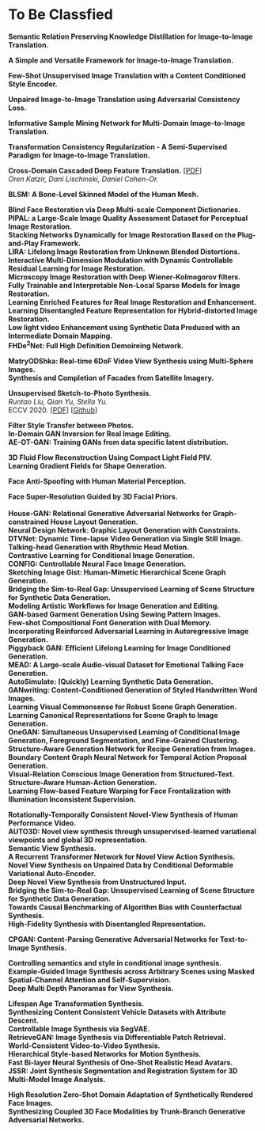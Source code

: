 # To Be Classfied

**Semantic Relation Preserving Knowledge Distillation for Image-to-Image Translation.**<br>

**A Simple and Versatile Framework for Image-to-Image Translation.**<br>


**Few-Shot Unsupervised Image Translation with a Content Conditioned Style Encoder.**<br>  

**Unpaired Image-to-Image Translation using Adversarial Consistency Loss.**<br>  

**Informative Sample Mining Network for Multi-Domain Image-to-Image Translation.**<br>

**Transformation Consistency Regularization - A Semi-Supervised Paradigm for Image-to-Image Translation.**<br>

**Cross-Domain Cascaded Deep Feature Translation.** [[PDF](https://arxiv.org/abs/1906.01526)]<br>
*Oren Katzir, Dani Lischinski, Daniel Cohen-Or.*<br>

**BLSM: A Bone-Level Skinned Model of the Human Mesh.**<br> 

**Blind Face Restoration via Deep Multi-scale Component Dictionaries.**<br> 
**PIPAL: a Large-Scale Image Quality Assessment Dataset for Perceptual Image Restoration.**<br> 
**Stacking Networks Dynamically for Image Restoration Based on the Plug-and-Play Framework.**<br>
**LIRA: Lifelong Image Restoration from Unknown Blended Distortions.**<br> 
**Interactive Multi-Dimension Modulation with Dynamic Controllable Residual Learning for Image Restoration.**<br> 
**Microscopy Image Restoration with Deep Wiener-Kolmogorov filters.**<br>
**Fully Trainable and Interpretable Non-Local Sparse Models for Image Restoration.**<br> 
**Learning Enriched Features for Real Image Restoration and Enhancement.**<br> 
**Learning Disentangled Feature Representation for Hybrid-distorted Image Restoration.**<br> 
**Low light video Enhancement using Synthetic Data Produced with an Intermediate Domain Mapping.**<br>
**FHDe$^2$Net: Full High Definition Demoireing Network.**<br>

**MatryODShka: Real-time 6DoF Video View Synthesis using Multi-Sphere Images.**<br> 
**Synthesis and Completion of Facades from Satellite Imagery.**<br> 

**Unsupervised Sketch-to-Photo Synthesis.**<br> 
*Runtao Liu, Qian Yu, Stella Yu.*<br>
ECCV 2020. [[PDF](https://arxiv.org/abs/1909.08313)] [[Github](https://github.com/rt219/Unpaired-Sketch-to-Photo-Translation)]

**Filter Style Transfer between Photos.**<br> 
**In-Domain GAN Inversion for Real Image Editing.**<br>
**AE-OT-GAN: Training GANs from data specific latent distribution.**<br>

**3D Fluid Flow Reconstruction Using Compact Light Field PIV.**<br>
**Learning Gradient Fields for Shape Generation.**<br>

**Face Anti-Spoofing with Human Material Perception.**<br>

**Face Super-Resolution Guided by 3D Facial Priors.**<br>  
**House-GAN: Relational Generative Adversarial Networks for Graph-constrained House Layout Generation.**<br>
**Neural Design Network: Graphic Layout Generation with Constraints.**<br>
**DTVNet: Dynamic Time-lapse Video Generation via Single Still Image.**<br>
**Talking-head Generation with Rhythmic Head Motion.**<br>
**Contrastive Learning for Conditional Image Generation.**<br>
**CONFIG: Controllable Neural Face Image Generation.**<br>
**Sketching Image Gist: Human-Mimetic Hierarchical Scene Graph Generation.**<br>
**Bridging the Sim-to-Real Gap: Unsupervised Learning of Scene Structure for Synthetic Data Generation.**<br>
**Modeling Artistic Workflows for Image Generation and Editing.**<br>
**GAN-based Garment Generation Using Sewing Pattern Images.**<br>
**Few-shot Compositional Font Generation with Dual Memory.**<br>
**Incorporating Reinforced Adversarial Learning in Autoregressive Image Generation.**<br>
**Piggyback GAN: Efficient Lifelong Learning for Image Conditioned Generation.**<br>
**MEAD: A Large-scale Audio-visual Dataset for Emotional Talking Face Generation.**<br>
**AutoSimulate: (Quickly) Learning Synthetic Data Generation.**<br>
**GANwriting: Content-Conditioned Generation of Styled Handwritten Word Images.**<br>
**Learning Visual Commonsense for Robust Scene Graph Generation.**<br>
**Learning Canonical Representations for Scene Graph to Image Generation.**<br>
**OneGAN: Simultaneous Unsupervised Learning of Conditional Image Generation, Foreground Segmentation, and Fine-Grained Clustering.**<br>
**Structure-Aware Generation Network for Recipe Generation from Images.**<br>
**Boundary Content Graph Neural Network for Temporal Action Proposal Generation.**<br>
**Visual-Relation Conscious Image Generation from Structured-Text.**<br>
**Structure-Aware Human-Action Generation.**<br>
**Learning Flow-based Feature Warping for Face Frontalization with Illumination Inconsistent Supervision.**<br>  

**Rotationally-Temporally Consistent Novel-View Synthesis of Human Performance Video.**<br> 
**AUTO3D: Novel view synthesis through unsupervised-learned variational viewpoints and global 3D representation.**<br> 
**Semantic View Synthesis.**<br> 
**A Recurrent Transformer Network for Novel View Action Synthesis.**<br> 
**Novel View Synthesis on Unpaired Data by Conditional Deformable Variational Auto-Encoder.**<br> 
**Deep Novel View Synthesis from Unstructured Input.**<br>
**Bridging the Sim-to-Real Gap: Unsupervised Learning of Scene Structure for Synthetic Data Generation.**<br>
**Towards Causal Benchmarking of Algorithm Bias with Counterfactual Synthesis.**<br>
**High-Fidelity Synthesis with Disentangled Representation.**<br> 

**CPGAN: Content-Parsing Generative Adversarial Networks for Text-to-Image Synthesis.**<br> 

**Controlling semantics and style in conditional image synthesis.**<br> 
**Example-Guided Image Synthesis across Arbitrary Scenes using Masked Spatial-Channel Attention and Self-Supervision.**<br>
**Deep Multi Depth Panoramas for View Synthesis.**<br>

**Lifespan Age Transformation Synthesis.**<br> 
**Synthesizing Content Consistent Vehicle Datasets with Attribute Descent.**<br> 
**Controllable Image Synthesis via SegVAE.**<br> 
**RetrieveGAN: Image Synthesis via Differentiable Patch Retrieval.**<br> 
**World-Consistent Video-to-Video Synthesis.**<br> 
**Hierarchical Style-based Networks for Motion Synthesis.**<br> 
**Fast Bi-layer Neural Synthesis of One-Shot Realistic Head Avatars.**<br> 
**JSSR: Joint Synthesis Segmentation and Registration System for 3D Multi-Model Image Analysis.**<br>

**High Resolution Zero-Shot Domain Adaptation of Synthetically Rendered Face Images.**<br> 
**Synthesizing Coupled 3D Face Modalities by Trunk-Branch Generative Adversarial Networks.**<br> 